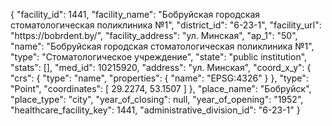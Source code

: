 {
    "facility_id": 1441,
    "facility_name": "Бобруйская городская стоматологическая поликлиника №1",
    "district_id": "6-23-1",
    "facility_url": "https:\/\/bobrdent.by\/",
    "facility_address": "ул. Минская",
    "ap_1": "50",
    "name": "Бобруйская городская стоматологическая поликлиника №1",
    "type": "Стоматологическое учреждение",
    "state": "public institution",
    "stats": [],
    "med_id": 10215920,
    "address": "ул. Минская",
    "coord_x_y": {
        "crs": {
            "type": "name",
            "properties": {
                "name": "EPSG:4326"
            }
        },
        "type": "Point",
        "coordinates": [
            29.2274,
            53.1507
        ]
    },
    "place_name": "Бобруйск",
    "place_type": "city",
    "year_of_closing": null,
    "year_of_opening": "1952",
    "healthcare_facility_key": 1441,
    "administrative_division_id": "6-23-1"
}